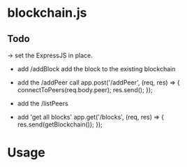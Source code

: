 # blockchain.js

## Todo

-> set the ExpressJS in place.

- add /addBlock
  add the block to the existing blockchain

- add the /addPeer call
    app.post('/addPeer', (req, res) => {
        connectToPeers(req.body.peer);
        res.send();
    });

- add the /listPeers

- add 'get all blocks'
    app.get('/blocks', (req, res) => {
        res.send(getBlockchain());
    });


# Usage

